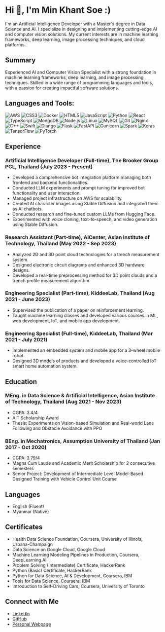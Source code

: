 # Hi 👋, I'm Min Khant Soe :)

I'm an Artificial Intelligence Developer with a Master's degree in Data Science and AI. I specialize in designing and implementing cutting-edge AI and computer vision solutions. My current interests are in machine learning frameworks, deep learning, image processing techniques, and cloud platforms.

## Summary
Experienced AI and Computer Vision Specialist with a strong foundation in machine learning frameworks, deep learning, and image processing techniques. Skilled in a wide range of programming languages and tools, with a passion for creating impactful software solutions.

## Languages and Tools:

![AWS](https://img.shields.io/badge/AWS-232F3E?style=for-the-badge&logo=amazon-aws&logoColor=white)
![CSS3](https://img.shields.io/badge/CSS3-1572B6?style=for-the-badge&logo=css3&logoColor=white)
![Docker](https://img.shields.io/badge/Docker-2496ED?style=for-the-badge&logo=docker&logoColor=white)
![HTML5](https://img.shields.io/badge/HTML5-E34F26?style=for-the-badge&logo=html5&logoColor=white)
![JavaScript](https://img.shields.io/badge/JavaScript-F7DF1E?style=for-the-badge&logo=javascript&logoColor=black)
![Python](https://img.shields.io/badge/Python-3776AB?style=for-the-badge&logo=python&logoColor=white)
![React](https://img.shields.io/badge/React-61DAFB?style=for-the-badge&logo=react&logoColor=black)
![TypeScript](https://img.shields.io/badge/TypeScript-007ACC?style=for-the-badge&logo=typescript&logoColor=white)
![MongoDB](https://img.shields.io/badge/MongoDB-47A248?style=for-the-badge&logo=mongodb&logoColor=white)
![Node.js](https://img.shields.io/badge/Node.js-339933?style=for-the-badge&logo=nodedotjs&logoColor=white)
![Linux](https://img.shields.io/badge/Linux-FCC624?style=for-the-badge&logo=linux&logoColor=black)
![MySQL](https://img.shields.io/badge/MySQL-4479A1?style=for-the-badge&logo=mysql&logoColor=white)
![Git](https://img.shields.io/badge/Git-F05032?style=for-the-badge&logo=git&logoColor=white)
![Nginx](https://img.shields.io/badge/Nginx-009639?style=for-the-badge&logo=nginx&logoColor=white)
![C++](https://img.shields.io/badge/C++-00599C?style=for-the-badge&logo=cplusplus&logoColor=white)
![Swift](https://img.shields.io/badge/Swift-FA7343?style=for-the-badge&logo=swift&logoColor=white)
![Django](https://img.shields.io/badge/Django-092E20?style=for-the-badge&logo=django&logoColor=white)
![Flask](https://img.shields.io/badge/Flask-000000?style=for-the-badge&logo=flask&logoColor=white)
![FastAPI](https://img.shields.io/badge/FastAPI-009688?style=for-the-badge&logo=fastapi&logoColor=white)
![Gunicorn](https://img.shields.io/badge/Gunicorn-499848?style=for-the-badge&logo=gunicorn&logoColor=white)
![Spark](https://img.shields.io/badge/Spark-E25A1C?style=for-the-badge&logo=apache-spark&logoColor=white)
![Keras](https://img.shields.io/badge/Keras-D00000?style=for-the-badge&logo=keras&logoColor=white)
![TensorFlow](https://img.shields.io/badge/TensorFlow-FF6F00?style=for-the-badge&logo=tensorflow&logoColor=white)
![PyTorch](https://img.shields.io/badge/PyTorch-EE4C2C?style=for-the-badge&logo=pytorch&logoColor=white)

## Experience

### Artificial Intelligence Developer (Full-time), The Brooker Group PCL, Thailand (July 2023 - Present)
- Developed a comprehensive bot integration platform managing both frontend and backend functionalities.
- Conducted LLM experiments and prompt tuning for improved bot functionality and user interaction.
- Managed project infrastructure on AWS for scalability.
- Created AI character images using Stable Diffusion and integrated them as AI chatbots.
- Conducted research and fine-tuned custom LLMs from Hugging Face.
- Experimented with voice cloning, text-to-speech, and video generation using Stable Diffusion.

### Research Assistant (Part-time), AICenter, Asian Institute of Technology, Thailand (May 2022 - Sep 2023)
- Analyzed 2D and 3D point cloud technologies for a trench measurement system.
- Designed electronic circuit diagrams and enhanced 3D hardware designs.
- Developed a real-time preprocessing method for 3D point clouds and a trench profile measurement algorithm.

### Engineering Specialist (Part-time), KiddeeLab, Thailand (Aug 2021 - June 2023)
- Supervised the publication of a paper on reinforcement learning.
- Taught machine learning classes and developed various courses in ML, web development, IoT, and mobile app development.

### Engineering Specialist (Full-time), KiddeeLab, Thailand (Mar 2021 - July 2021)
- Implemented an embedded system and mobile app for a 3-wheel mobile robot.
- Designed 3D models of products and developed a voice-controlled IoT smart home automation system.

## Education

### MEng. in Data Science & Artificial Intelligence, Asian Institute of Technology, Thailand (Aug 2021 - Nov 2023)
- CGPA: 3.4/4
- AIT Scholarship Award
- Thesis: Experiments on Vision-based Simulation and Real-world Lane Following and Obstacle Avoidance with PPO

### BEng. in Mechatronics, Assumption University of Thailand (Jan 2017 - Oct 2020)
- CGPA: 3.79/4
- Magna Cum Laude and Academic Merit Scholarship for 2 consecutive semesters
- Senior Project: Development of Intermediate Level Model-Based Designed Training with Vehicle Control Unit Course

## Languages

- English (Fluent)
- Myanmar (Native)

## Certificates

- Health Data Science Foundation, Coursera, University of Illinois, Urbana-Champaign
- Data Science on Google Cloud, Google Cloud
- Machine Learning Modeling Pipelines in Production, Coursera, DeepLearning.AI
- Problem Solving (Intermediate) Certificate, HackerRank
- Python (Basic) Certificate, HackerRank
- Python for Data Science, AI & Development, Coursera, IBM
- Tools for Data Science, Coursera, IBM
- Introduction to Self-Driving Cars, Coursera, University of Toronto

## Connect with Me

- [LinkedIn](https://www.linkedin.com/in/min-khant-soe-4b6aa1124)
- [GitHub](https://github.com/minkhant1996)
- [Personal Webpage](https://minkhant1996.github.io)

